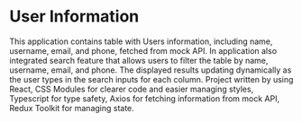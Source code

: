 # User Information

This application contains table with Users information, including name, username, email, and phone, fetched from mock API. In application also integrated search feature that allows users to filter the table by name, username, email, and phone. The displayed results updating dynamically as the user types in the search inputs for each column.
Project written by using React, CSS Modules for clearer code and easier managing styles, Typescript for type safety, Axios for fetching information from mock API, Redux Toolkit for managing state.

